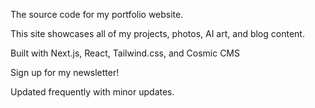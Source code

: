 The source code for my portfolio website.

This site showcases all of my projects, photos, AI art, and blog content.

Built with Next.js, React, Tailwind.css, and Cosmic CMS

Sign up for my newsletter!

Updated frequently with minor updates. 


